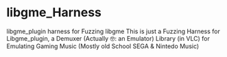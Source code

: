 # libgme_Harness
libgme_plugin harness for Fuzzing libgme
This is just a Fuzzing Harness for Libgme_plugin,
a Demuxer (Actually 🤓: an Emulator) Library (in VLC) for Emulating Gaming Music (Mostly old School SEGA & Nintedo Music)
